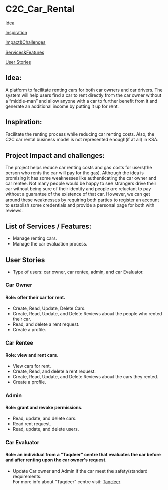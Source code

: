 # C2C_Car_Rental
[Idea](https://github.com/jawaher-alqotym/C2C_Car_Rental/edit/main/README.md#idea "Idea")

[Inspiration](https://github.com/jawaher-alqotym/C2C_Car_Rental/edit/main/README.md#inspiration "Inspiration")

[Impact&Challenges](https://github.com/jawaher-alqotym/C2C_Car_Rental/main/README.md#project-impact-and-challenges "Impact&Challenges")

[Services&Features](https://github.com/jawaher-alqotym/C2C_Car_Rental/edit/main/README.md#list-of-services--features "Services&Features")

[User Stories](https://github.com/jawaher-alqotym/C2C_Car_Rental/edit/main/README.md#user-stories "User Stories")
## Idea:
A platform to facilitate renting cars for both car owners and car drivers. The system will help users find a car to rent directly from the car owner without a “middle-man” and allow anyone with a car to further benefit from it and generate an additional income by putting it up for rent.

## Inspiration:
Facilitate the renting process while reducing car renting costs. Also, the C2C car rental business model is not represented enough(if at all) in KSA.

## Project Impact and challenges:
The project helps reduce car renting costs and gas costs for users(the person who rents the car will pay for the gas). Although the idea is promising it has some weaknesses like authenticating the car owner and car rentee. Not many people would be happy to see strangers drive their car without being sure of their identity and people are reluctant to pay without a guarantee of the existence of that car. However, we can get around these weaknesses by requiring both parties to register an account to establish some credentials and provide a personal page for both with reviews.

## List of Services / Features:
- Manage renting cars.
- Manage the car evaluation process.


## User Stories
- Type of users: car owner, car rentee, admin, and car Evaluator.

### Car Owner
#### Role: offer their car for rent.
- Create, Read, Update, Delete Cars.
- Create, Read, Update, and Delete Reviews about the people who rented their car.
- Read, and delete a rent request.
- Create a profile.


### Car Rentee
#### Role: view and rent cars.
- View cars for rent.
- Create, Read, and delete a rent request.
- Create, Read, Update, and Delete Reviews about the cars they rented.
- Create a profile.

### Admin
#### Role: grant and revoke permissions.
- Read, update, and delete cars. 
- Read rent request.
- Read, update, and delete users.

### Car Evaluator
#### Role: an individual from a "Taqdeer" centre that evaluates the car before and after renting upon the car owner's request.
- Update Car owner and Admin if the car meet the safety/standard requirements.
<br>For more info about "Taqdeer" centre visit: [Taqdeer](https://taqeem.gov.sa/news/%D8%A7%D8%B9%D8%AA%D9%85%D8%A7%D8%AF-%D9%85%D8%B1%D8%A7%D9%83%D8%B2/ "Taqdeer")



